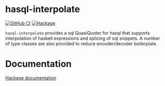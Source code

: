 # hasql-interpolate

[![GitHub CI](https://github.com/awkward-squad/hasql-interpolate/workflows/CI/badge.svg)](https://github.com/awkward-squad/hasql-interpolate/actions)
[![Hackage](https://img.shields.io/hackage/v/hasql-interpolate.svg?label=hasql-interpolate&logo=haskell)](https://hackage.haskell.org/package/hasql-interpolate)

`hasql-interpolate` provides a sql QuasiQuoter for hasql that supports
interpolation of haskell expressions and splicing of sql snippets. A
number of type classes are also provided to reduce encoder/decoder
boilerplate.

# Documentation

[Hackage documentation](https://hackage.haskell.org/package/hasql-interpolate/docs/Hasql-Interpolate.html)
